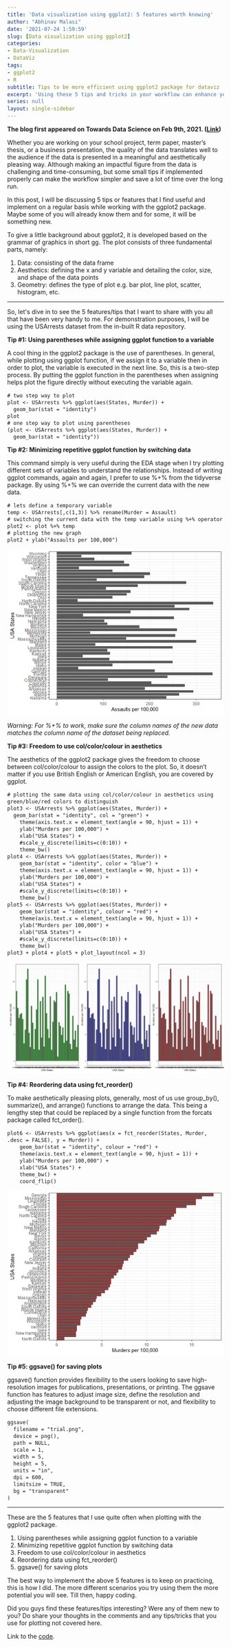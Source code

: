 ```yaml
---
title: 'Data visualization using ggplot2: 5 features worth knowing'
author: "Abhinav Malasi"
date: '2021-07-24 1:59:59'
slug: [Data visualization using ggplot2]
categories:
- Data-Visualization
- DataViz
tags:
- ggplot2
- R
subtitle: Tips to be more efficient using ggplot2 package for dataviz
excerpt: 'Using these 5 tips and tricks in your workflow can enhance your efficiency creating data visualizations using ggplot2 package in R.'
series: null
layout: single-sidebar
---
```

**The blog first appeared on Towards Data Science on Feb 9th, 2021. ([Link](https://towardsdatascience.com/data-visualization-using-ggplot2-5-features-worth-knowing-c0447a760335?sk=73118287f17ef06b421d35c708873deb))**

Whether you are working on your school project, term paper, master’s thesis, or a business presentation, the quality of the data translates well to the audience if the data is presented in a meaningful and aesthetically pleasing way. Although making an impactful figure from the data is challenging and time-consuming, but some small tips if implemented properly can make the workflow simpler and save a lot of time over the long run.

In this post, I will be discussing 5 tips or features that I find useful and implement on a regular basis while working with the ggplot2 package. Maybe some of you will already know them and for some, it will be something new.

To give a little background about ggplot2, it is developed based on the grammar of graphics in short gg. The plot consists of three fundamental parts, namely:

1. Data: consisting of the data frame
2. Aesthetics: defining the x and y variable and detailing the color, size, and shape of the data points
3. Geometry: defines the type of plot e.g. bar plot, line plot, scatter, histogram, etc.

----

So, let's dive in to see the 5 features/tips that I want to share with you all that have been very handy to me. For demonstration purposes, I will be using the USArrests dataset from the in-built R data repository.

**Tip #1: Using parentheses while assigning ggplot function to a variable**

A cool thing in the ggplot2 package is the use of parentheses. In general, while plotting using ggplot function, if we assign it to a variable then in order to plot, the variable is executed in the next line. So, this is a two-step process. By putting the ggplot function in the parentheses when assigning helps plot the figure directly without executing the variable again.

```{R}
# two step way to plot
plot <- USArrests %>% ggplot(aes(States, Murder)) + 
  geom_bar(stat = "identity")
plot
# one step way to plot using parentheses
(plot <- USArrests %>% ggplot(aes(States, Murder)) + 
  geom_bar(stat = "identity"))
```

**Tip #2: Minimizing repetitive ggplot function by switching data**

This command simply is very useful during the EDA stage when I try plotting different sets of variables to understand the relationships. Instead of writing ggplot commands, again and again, I prefer to use %+% from the tidyverse package. By using %+% we can override the current data with the new data.

```{R}
# lets define a temporary variable
temp <- USArrests[,c(1,3)] %>% rename(Murder = Assault)
# switching the current data with the temp variable using %+% operator
plot2 <- plot %+% temp
# plotting the new graph
plot2 + ylab("Assaults per 100,000")
```

![image info](./pictures/Plot2.jpeg)

_Warning: For %+% to work, make sure the column names of the new data matches the column name of the dataset being replaced._

**Tip #3: Freedom to use col/color/colour in aesthetics**

The aesthetics of the ggplot2 package gives the freedom to choose between col/color/colour to assign the colors to the plot. So, it doesn’t matter if you use British English or American English, you are covered by ggplot.

```{R}
# plotting the same data using col/color/colour in aesthetics using green/blue/red colors to distinguish
plot3 <- USArrests %>% ggplot(aes(States, Murder)) + 
  geom_bar(stat = "identity", col = "green") +
    theme(axis.text.x = element_text(angle = 90, hjust = 1)) +
    ylab("Murders per 100,000") +
    xlab("USA States") +
    #scale_y_discrete(limits=c(0:10)) +
    theme_bw()
plot4 <- USArrests %>% ggplot(aes(States, Murder)) + 
    geom_bar(stat = "identity", color = "blue") +
    theme(axis.text.x = element_text(angle = 90, hjust = 1)) +
    ylab("Murders per 100,000") +
    xlab("USA States") +
    #scale_y_discrete(limits=c(0:10)) +
    theme_bw()
plot5 <- USArrests %>% ggplot(aes(States, Murder)) + 
    geom_bar(stat = "identity", colour = "red") +
    theme(axis.text.x = element_text(angle = 90, hjust = 1)) +
    ylab("Murders per 100,000") +
    xlab("USA States") +
    #scale_y_discrete(limits=c(0:10)) +
    theme_bw()
plot3 + plot4 + plot5 + plot_layout(ncol = 3)
```
![image info](./pictures/Plot345-1.jpeg)

**Tip #4: Reordering data using fct_reorder()**

To make aesthetically pleasing plots, generally, most of us use group_by(), summarize(), and arrange() functions to arrange the data. This being a lengthy step that could be replaced by a single function from the forcats package called fct_order().

```{R}
plot6 <- USArrests %>% ggplot(aes(x = fct_reorder(States, Murder, .desc = FALSE), y = Murder)) + 
    geom_bar(stat = "identity", colour = "red") +
    theme(axis.text.x = element_text(angle = 90, hjust = 1)) +
    ylab("Murders per 100,000") +
    xlab("USA States") +
    theme_bw() +
    coord_flip()
```

![image info](./pictures/Plot6.jpeg)

**Tip #5: ggsave() for saving plots**

ggsave() function provides flexibility to the users looking to save high-resolution images for publications, presentations, or printing. The ggsave function has features to adjust image size, define the resolution and adjusting the image background to be transparent or not, and flexibility to choose different file extensions.

```{R}
ggsave(
  filename = "trial.png",
  device = png(),
  path = NULL,
  scale = 1,
  width = 5,
  height = 5,
  units = "in",
  dpi = 600,
  limitsize = TRUE,
  bg = "transparent"
)
```

----

These are the 5 features that I use quite often when plotting with the ggplot2 package.

1. Using parentheses while assigning ggplot function to a variable
2. Minimizing repetitive ggplot function by switching data
3. Freedom to use col/color/colour in aesthetics
4. Reordering data using fct_reorder()
5. ggsave() for saving plots

The best way to implement the above 5 features is to keep on practicing, this is how I did. The more different scenarios you try using them the more potential you will see. Till then, happy coding.

Did you guys find these features/tips interesting? Were any of them new to you? Do share your thoughts in the comments and any tips/tricks that you use for plotting not covered here.

Link to the [code](https://github.com/amalasi2418/Blog-post/tree/master/ggplot-features%20tips%20tricks).